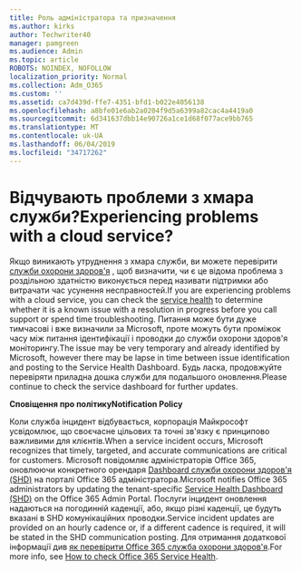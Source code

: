 ```yaml
---
title: Роль адміністратора та призначення
ms.author: kirks
author: Techwriter40
manager: pamgreen
ms.audience: Admin
ms.topic: article
ROBOTS: NOINDEX, NOFOLLOW
localization_priority: Normal
ms.collection: Adm_O365
ms.custom: ''
ms.assetid: ca7d439d-ffe7-4351-bfd1-b022e4056138
ms.openlocfilehash: a8bfe01e6ab2a0204f9d5a6399a82cac4a4419a0
ms.sourcegitcommit: 6d341637dbb14e90726a1ce1d68f077ace9bb765
ms.translationtype: MT
ms.contentlocale: uk-UA
ms.lasthandoff: 06/04/2019
ms.locfileid: "34717262"
---
```

# <a name="experiencing-problems-with-a-cloud-service"></a><span data-ttu-id="1f2b0-102">Відчувають проблеми з хмара служби?</span><span class="sxs-lookup"><span data-stu-id="1f2b0-102">Experiencing problems with a cloud service?</span></span>

<span data-ttu-id="1f2b0-103">Якщо виникають утруднення з хмара служби, ви можете перевірити [служби охорони здоров'я](https://admin.microsoft.com/AdminPortal/Home#/servicehealth) , щоб визначити, чи є це відома проблема з роздільною здатністю виконується перед називати підтримки або витрачати час усунення несправностей.</span><span class="sxs-lookup"><span data-stu-id="1f2b0-103">If you are experiencing problems with a cloud service, you can check the [service health](https://admin.microsoft.com/AdminPortal/Home#/servicehealth) to determine whether it is a known issue with a resolution in progress before you call support or spend time troubleshooting.</span></span> <span data-ttu-id="1f2b0-104">Питання може бути дуже тимчасові і вже визначили за Microsoft, проте можуть бути проміжок часу між питання ідентифікації і проводки до служби охорони здоров'я моніторингу.</span><span class="sxs-lookup"><span data-stu-id="1f2b0-104">The issue may be very temporary and already identified by Microsoft, however there may be lapse in time between issue identification and posting to the Service Health Dashboard.</span></span> <span data-ttu-id="1f2b0-105">Будь ласка, продовжуйте перевіряти приладна дошка служби для подальшого оновлення.</span><span class="sxs-lookup"><span data-stu-id="1f2b0-105">Please continue to check the service dashboard for further updates.</span></span>

<span data-ttu-id="1f2b0-106">**Сповіщення про політику**</span><span class="sxs-lookup"><span data-stu-id="1f2b0-106">**Notification Policy**</span></span>

<span data-ttu-id="1f2b0-107">Коли служба інцидент відбувається, корпорація Майкрософт усвідомлює, що своєчасне цільових та точні зв'язку є принципово важливими для клієнтів.</span><span class="sxs-lookup"><span data-stu-id="1f2b0-107">When a service incident occurs, Microsoft recognizes that timely, targeted, and accurate communications are critical for customers.</span></span> <span data-ttu-id="1f2b0-108">Microsoft повідомляє адміністраторів Office 365, оновлюючи конкретного орендаря [Dashboard служби охорони здоров'я (SHD)](https://admin.microsoft.com/AdminPortal/Home#/servicehealth) на порталі Office 365 адміністратора.</span><span class="sxs-lookup"><span data-stu-id="1f2b0-108">Microsoft notifies Office 365 administrators by updating the tenant-specific [Service Health Dashboard (SHD)](https://admin.microsoft.com/AdminPortal/Home#/servicehealth) on the Office 365 Admin Portal.</span></span> <span data-ttu-id="1f2b0-109">Послуги інцидент оновлення надаються на погодинній каденції, або, якщо різні каденції, це будуть вказані в SHD комунікаційних проводки.</span><span class="sxs-lookup"><span data-stu-id="1f2b0-109">Service incident updates are provided on an hourly cadence or, if a different cadence is required, it will be stated in the SHD communication posting.</span></span> <span data-ttu-id="1f2b0-110">Для отримання додаткової інформації див [як перевірити Office 365 служба охорони здоров'я](https://docs.microsoft.com/en-us/office365/enterprise/view-service-health).</span><span class="sxs-lookup"><span data-stu-id="1f2b0-110">For more info, see [How to check Office 365 Service Health](https://docs.microsoft.com/en-us/office365/enterprise/view-service-health).</span></span>

